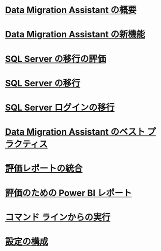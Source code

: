 # [Data Migration Assistant の概要](dma-overview.md)

# [Data Migration Assistant の新機能](dma-whatsnew.md)
# [SQL Server の移行の評価](dma-assesssqlonprem.md)
# [SQL Server の移行](dma-migrateonpremsql.md)
# [SQL Server ログインの移行](dma-migrateserverlogins.md)
# [Data Migration Assistant のベスト プラクティス](dma-bestpractices.md)
# [評価レポートの統合](dma-consolidatereports.md)
# [評価のための Power BI レポート](dma-powerbiassesreport.md)
# [コマンド ラインからの実行](dma-commandline.md)
# [設定の構成](dma-configurationsettings.md)
